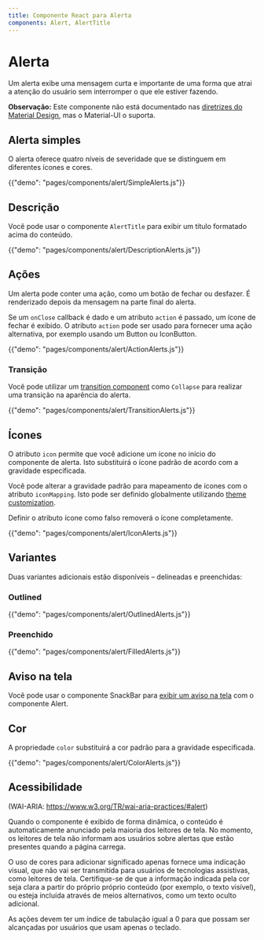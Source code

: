```yaml
---
title: Componente React para Alerta
components: Alert, AlertTitle
---
```


# Alerta

<p class="description">Um alerta exibe uma mensagem curta e importante de uma forma que atrai a atenção do usuário sem interromper o que ele estiver fazendo.</p>

**Observação:** Este componente não está documentado nas [diretrizes do Material Design](https://material.io/), mas o Material-UI o suporta.

## Alerta simples

O alerta oferece quatro níveis de severidade que se distinguem em diferentes ícones e cores.

{{"demo": "pages/components/alert/SimpleAlerts.js"}}

## Descrição

Você pode usar o componente `AlertTitle` para exibir um título formatado acima do conteúdo.

{{"demo": "pages/components/alert/DescriptionAlerts.js"}}

## Ações

Um alerta pode conter uma ação, como um botão de fechar ou desfazer. É renderizado depois da mensagem na parte final do alerta.

Se um `onClose` callback é dado e um atributo `action` é passado, um ícone de fechar é exibido. O atributo `action` pode ser usado para fornecer uma ação alternativa, por exemplo usando um Button ou IconButton.

{{"demo": "pages/components/alert/ActionAlerts.js"}}

### Transição

Você pode utilizar um [transition component](/components/transitions/) como `Collapse` para realizar uma transição na aparência do alerta.

{{"demo": "pages/components/alert/TransitionAlerts.js"}}

## Ícones

O atributo `icon` permite que você adicione um ícone no início do componente de alerta. Isto substituirá o ícone padrão de acordo com a gravidade especificada.

Você pode alterar a gravidade padrão para mapeamento de ícones com o atributo `iconMapping`. Isto pode ser definido globalmente utilizando [theme customization](/customization/globals/#default-props).

Definir o atributo ícone como falso removerá o ícone completamente.

{{"demo": "pages/components/alert/IconAlerts.js"}}

## Variantes

Duas variantes adicionais estão disponíveis – delineadas e preenchidas:

### Outlined

{{"demo": "pages/components/alert/OutlinedAlerts.js"}}

### Preenchido

{{"demo": "pages/components/alert/FilledAlerts.js"}}

## Aviso na tela

Você pode usar o componente SnackBar para [exibir um aviso na tela](/components/snackbars/#customized-snackbars) com o componente Alert.

## Cor

A propriedade `color` substituirá a cor padrão para a gravidade especificada.

{{"demo": "pages/components/alert/ColorAlerts.js"}}

## Acessibilidade

(WAI-ARIA: https://www.w3.org/TR/wai-aria-practices/#alert)

Quando o componente é exibido de forma dinâmica, o conteúdo é automaticamente anunciado pela maioria dos leitores de tela. No momento, os leitores de tela não informam aos usuários sobre alertas que estão presentes quando a página carrega.

O uso de cores para adicionar significado apenas fornece uma indicação visual, que não vai ser transmitida para usuários de tecnologias assistivas, como leitores de tela. Certifique-se de que a informação indicada pela cor seja clara a partir do próprio próprio conteúdo (por exemplo, o texto visível), ou esteja incluída através de meios alternativos, como um texto oculto adicional.

As ações devem ter um índice de tabulação igual a 0 para que possam ser alcançadas por usuários que usam apenas o teclado.
